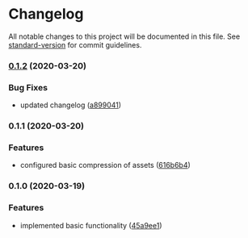 # Changelog

All notable changes to this project will be documented in this file. See [standard-version](https://github.com/conventional-changelog/standard-version) for commit guidelines.

### [0.1.2](https://github.com/soofka/coronavirus-tracker/compare/v0.1.1...v0.1.2) (2020-03-20)


### Bug Fixes

* updated changelog ([a899041](https://github.com/soofka/coronavirus-tracker/commit/a899041765044943b583908142bda33e7d075490))

### 0.1.1 (2020-03-20)


### Features

* configured basic compression of assets ([616b6b4](https://github.com/soofka/coronavirus-tracker/commit/616b6b40cfba813e0c1cfc09047f1bdc2716218b))

### 0.1.0 (2020-03-19)


### Features

* implemented basic functionality ([45a9ee1](https://github.com/soofka/coronavirus-tracker/commit/45a9ee1ad952375aa24c9a556b8c6481596ee380))